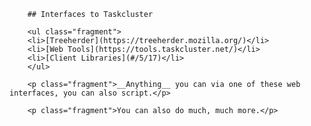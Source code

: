 		## Interfaces to Taskcluster

		<ul class="fragment">
		<li>[Treeherder](https://treeherder.mozilla.org/)</li>
		<li>[Web Tools](https://tools.taskcluster.net/)</li>
		<li>[Client Libraries](#/5/17)</li>
		</ul>

		<p class="fragment">__Anything__ you can via one of these web interfaces, you can also script.</p>

		<p class="fragment">You can also do much, much more.</p>
